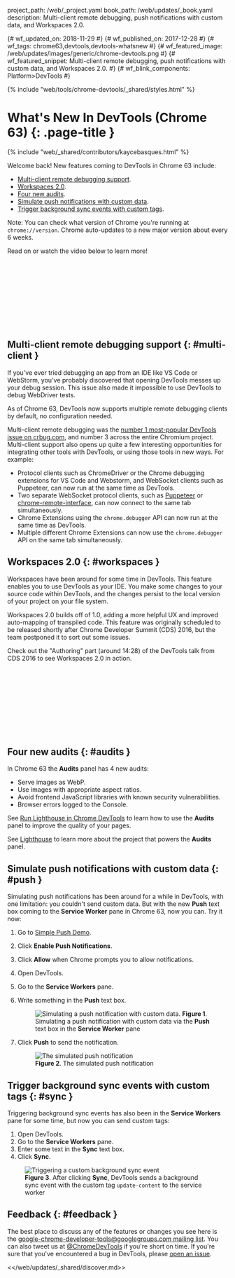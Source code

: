 project_path: /web/_project.yaml
book_path: /web/updates/_book.yaml
description: Multi-client remote debugging, push notifications with custom data, and Workspaces 2.0.

{# wf_updated_on: 2018-11-29 #}
{# wf_published_on: 2017-12-28 #}
{# wf_tags: chrome63,devtools,devtools-whatsnew #}
{# wf_featured_image: /web/updates/images/generic/chrome-devtools.png #}
{# wf_featured_snippet: Multi-client remote debugging, push notifications with custom data, and Workspaces 2.0. #}
{# wf_blink_components: Platform>DevTools #}

{% include "web/tools/chrome-devtools/_shared/styles.html" %}

# What's New In DevTools (Chrome 63) {: .page-title }

{% include "web/_shared/contributors/kaycebasques.html" %}

Welcome back! New features coming to DevTools in Chrome 63 include:

* [Multi-client remote debugging support](#multi-client).
* [Workspaces 2.0](#workspaces).
* [Four new audits](#audits).
* [Simulate push notifications with custom data](#push).
* [Trigger background sync events with custom tags](#sync).

Note: You can check what version of Chrome you're running at
`chrome://version`. Chrome auto-updates to a new major version about every 6
weeks.

Read on or watch the video below to learn more!

<div class="video-wrapper-full-width">
  <iframe class="devsite-embedded-youtube-video" data-video-id="Eyw_mwbABIQ"
          data-autohide="1" data-showinfo="0" frameborder="0" allowfullscreen>
  </iframe>
</div>

## Multi-client remote debugging support {: #multi-client }

If you've ever tried debugging an app from an IDE like VS Code or WebStorm,
you've probably discovered that opening DevTools messes up your debug session.
This issue also made it impossible to use DevTools to debug WebDriver tests.

As of Chrome 63, DevTools now supports multiple remote debugging clients
by default, no configuration needed.

Multi-client remote debugging was the [number 1 most-popular DevTools issue
on crbug.com][Crbug], and number 3 across the entire Chromium project.
Multi-client support also  opens up quite a few interesting opportunities
for integrating other tools with DevTools, or using those tools in new
ways. For example:

[Crbug]: https://crbug.com/129539

* Protocol clients such as ChromeDriver or the Chrome debugging extensions for VS Code and 
Webstorm, and WebSocket clients such as Puppeteer, can now run at the same time as DevTools.
* Two separate WebSocket protocol clients, such as 
[Puppeteer](https://github.com/GoogleChrome/puppeteer) or 
[chrome-remote-interface](https://github.com/cyrus-and/chrome-remote-interface), can now
  connect to the same tab simultaneously.
* Chrome Extensions using the `chrome.debugger` API can now run at the same
  time as DevTools.
* Multiple different Chrome Extensions can now use the `chrome.debugger` API
  on the same tab simultaneously.

## Workspaces 2.0 {: #workspaces }

Workspaces have been around for some time in DevTools. This feature enables
you to use DevTools as your IDE. You make some changes to your source code
within DevTools, and the changes persist to the local version of your
project on your file system.

Workspaces 2.0 builds off of 1.0, adding a more helpful UX and improved
auto-mapping of transpiled code.
This feature was originally scheduled to be released shortly after
Chrome Developer Summit (CDS) 2016, but the team postponed it to sort out
some issues.

Check out the "Authoring" part (around 14:28) of the DevTools talk from
CDS 2016 to see Workspaces 2.0 in action.

<div class="video-wrapper-full-width">
  <iframe class="devsite-embedded-youtube-video" data-video-id="HF1luRD4Qmk"
          data-autohide="1" data-showinfo="0" frameborder="0"
          data-start="868" allowfullscreen>
  </iframe>
</div>

## Four new audits {: #audits }

In Chrome 63 the **Audits** panel has 4 new audits:

* Serve images as WebP.
* Use images with appropriate aspect ratios.
* Avoid frontend JavaScript libraries with known security vulnerabilities.
* Browser errors logged to the Console.

See [Run Lighthouse in Chrome DevTools][Audits] to learn how to use the
**Audits** panel to improve the quality of your pages.

[Audits]: /web/tools/lighthouse/#devtools

See [Lighthouse][LH] to learn more about the project that powers the
**Audits** panel.

[LH]: /web/tools/lighthouse/

## Simulate push notifications with custom data {: #push }

Simulating push notifications has been around for a while in DevTools,
with one limitation: you couldn't send custom data. But with
the new **Push** text box coming to the **Service Worker** pane in Chrome 63,
now you can. Try it now:

1. Go to [Simple Push Demo](https://gauntface.github.io/simple-push-demo/).
1. Click **Enable Push Notifications**.
1. Click **Allow** when Chrome prompts you to allow notifications.
1. Open DevTools.
1. Go to the **Service Workers** pane.
1. Write something in the **Push** text box.

     <figure>
       <img src="/web/updates/images/2017/10/push-text.png"
            alt="Simulating a push notification with custom data."
       <figcaption>
         <b>Figure 1</b>. Simulating a push notification with custom data
         via the <b>Push</b> text box in the <b>Service Worker</b> pane
       </figcaption>
     </figure>

1. Click **Push** to send the notification.

     <figure>
       <img src="/web/updates/images/2017/10/push-result.png"
            alt="The simulated push notification"/>
       <figcaption>
         <b>Figure 2</b>. The simulated push notification
       </figcaption>
     </figure>

## Trigger background sync events with custom tags {: #sync }

Triggering background sync events has also been in the **Service Workers**
pane for some time, but now you can send custom tags:

1. Open DevTools.
1. Go to the **Service Workers** pane.
1. Enter some text in the **Sync** text box.
1. Click **Sync**.

<figure>
  <img src="/web/updates/images/2017/10/sync.png"
       alt="Triggering a custom background sync event"/>
  <figcaption>
    <b>Figure 3</b>. After clicking <b>Sync</b>, DevTools sends a background
    sync event with the custom tag <code>update-content</code> to the service
    worker
  </figcaption>
</figure>

## Feedback {: #feedback }

The best place to discuss any of the features or changes you see here is
the [google-chrome-developer-tools@googlegroups.com mailing list][ML]. You
can also tweet us at [@ChromeDevTools](https://twitter.com/chromedevtools) if
you're short on time. If you're sure that you've encountered a bug in
DevTools, please [open an issue](https://crbug.com/new).

[ML]: https://groups.google.com/forum/#!forum/google-chrome-developer-tools

<</web/updates/_shared/discover.md>>
